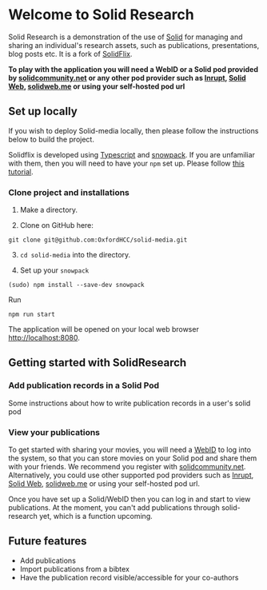 # Welcome to Solid Research

Solid Research is a demonstration of the use of [Solid](https://solidproject.org/) for managing and sharing an individual's research assets, such as publications, presentations, blog posts etc. It is a fork of [SolidFlix](https://github.com/OxfordHCC/solid-media).

**To play with the application you will need a WebID or a Solid pod provided by [solidcommunity.net](https://solidcommunity.net) or any other pod provider such as [Inrupt](https://inrupt.net/), [Solid Web](https://solidweb.org/), [solidweb.me](https://solidweb.me/) or using your self-hosted pod url**


## Set up locally

If you wish to deploy Solid-media locally, then please follow the instructions below to build the project.

Solidflix is developed using [Typescript](https://www.typescriptlang.org/) and [snowpack](https://www.snowpack.dev/tutorials/getting-started). If you are unfamiliar with them, then you will need to have your `npm` set up. Please follow [this tutorial](https://docs.npmjs.com/getting-started).


### Clone project and installations

1. Make a directory.

2. Clone on GitHub here:

`git clone git@github.com:OxfordHCC/solid-media.git`

3. `cd solid-media` into the directory.

4. Set up your `snowpack`

`(sudo) npm install --save-dev snowpack`

Run

`npm run start`

The application will be opened on your local web browser [http://localhost:8080](http://localhost:8080).


## Getting started with SolidResearch

### Add publication records in a Solid Pod
Some instructions about how to write publication records in a user's solid pod


### View your publications

To get started with sharing your movies, you will need a [WebID](https://solidcommunity.net) to log into the system, so that you can store movies on your Solid pod and share them with your friends. We recommend you register with [solidcommunity.net](https://solidcommunity.net). Alternatively, you could use  other supported pod providers such as [Inrupt](https://inrupt.net/), [Solid Web](https://solidweb.org/), [solidweb.me](https://solidweb.me/) or using your self-hosted pod url.

Once you have set up a Solid/WebID then you can log in and start to view publications. At the moment, you can't add publications through solid-research yet, which is a function upcoming.

## Future features
- Add publications
- Import publications from a bibtex
- Have the publication record visible/accessible for your co-authors

